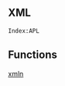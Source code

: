 <section>

# XML

<code>Index:APL</code>

</section>

<section>

# Functions

[xmln](XML/xmln.html)

</section>
